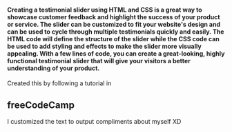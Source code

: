 <h4>Creating a testimonial slider using HTML and CSS is a great way to showcase customer feedback and highlight the success of your product or service. The slider can be customized to fit your website's design and can be used to cycle through multiple testimonials quickly and easily. The HTML code will define the structure of the slider while the CSS code can be used to add styling and effects to make the slider more visually appealing. With a few lines of code, you can create a great-looking, highly functional testimonial slider that will give your visitors a better understanding of your product.</h4>

Created this by following a tutorial in <h2>freeCodeCamp</h2>

I customized the text to output compliments about myself XD

